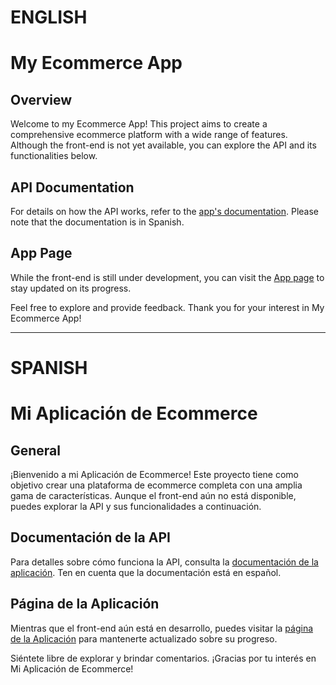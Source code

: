 # ENGLISH
# My Ecommerce App

## Overview
Welcome to my Ecommerce App! This project aims to create a comprehensive ecommerce platform with a wide range of features. Although the front-end is not yet available, you can explore the API and its functionalities below.

## API Documentation
For details on how the API works, refer to the [app's documentation](https://documenter.getpostman.com/view/17225834/2s93eWysNw). Please note that the documentation is in Spanish.

## App Page
While the front-end is still under development, you can visit the [App page](https://my-ecommerce-dwf-m9.vercel.app/) to stay updated on its progress. 

Feel free to explore and provide feedback. Thank you for your interest in My Ecommerce App!

------------------------------------------------------------------------------------------------------------------------------------------------------------------------------------------
# SPANISH

# Mi Aplicación de Ecommerce

## General
¡Bienvenido a mi Aplicación de Ecommerce! Este proyecto tiene como objetivo crear una plataforma de ecommerce completa con una amplia gama de características. Aunque el front-end aún no está disponible, puedes explorar la API y sus funcionalidades a continuación.

## Documentación de la API
Para detalles sobre cómo funciona la API, consulta la [documentación de la aplicación](https://documenter.getpostman.com/view/17225834/2s93eWysNw). Ten en cuenta que la documentación está en español.

## Página de la Aplicación
Mientras que el front-end aún está en desarrollo, puedes visitar la [página de la Aplicación](https://my-ecommerce-dwf-m9.vercel.app/) para mantenerte actualizado sobre su progreso.

Siéntete libre de explorar y brindar comentarios. ¡Gracias por tu interés en Mi Aplicación de Ecommerce!
